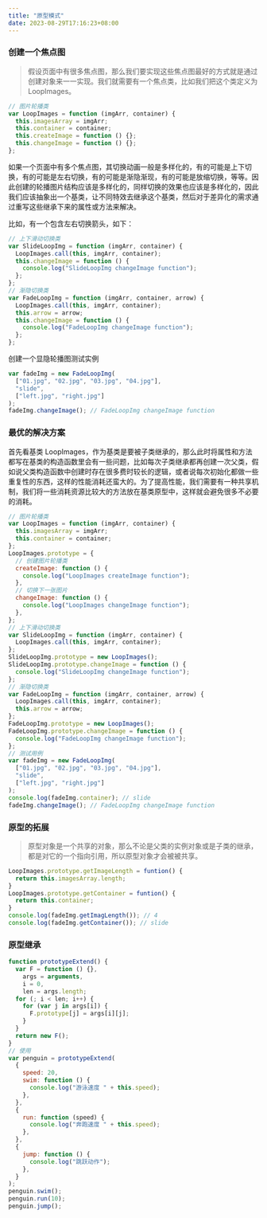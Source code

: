 ```yaml
---
title: "原型模式"
date: 2023-08-29T17:16:23+08:00
---
```


### 创建一个焦点图

> 假设页面中有很多焦点图，那么我们要实现这些焦点图最好的方式就是通过创建对象来一一实现。我们就需要有一个焦点类，比如我们把这个类定义为 LoopImages。

```js
// 图片轮播类
var LoopImages = function (imgArr, container) {
  this.imagesArray = imgArr;
  this.container = container;
  this.createImage = function () {};
  this.changeImage = function () {};
};
```

如果一个页面中有多个焦点图，其切换动画一般是多样化的，有的可能是上下切换，有的可能是左右切换，有的可能是渐隐渐现，有的可能是放缩切换，等等。因此创建的轮播图片结构应该是多样化的，同样切换的效果也应该是多样化的，因此我们应该抽象出一个基类，让不同特效去继承这个基类，然后对于差异化的需求通过重写这些继承下来的属性或方法来解决。

比如，有一个包含左右切换箭头，如下：

```js
// 上下滑动切换类
var SlideLoopImg = function (imgArr, container) {
  LoopImages.call(this, imgArr, container);
  this.changeImage = function () {
    console.log("SlideLoopImg changeImage function");
  };
};
// 渐隐切换类
var FadeLoopImg = function (imgArr, container, arrow) {
  LoopImages.call(this, imgArr, container);
  this.arrow = arrow;
  this.changeImage = function () {
    console.log("FadeLoopImg changeImage function");
  };
};
```

创建一个显隐轮播图测试实例

```js
var fadeImg = new FadeLoopImg(
  ["01.jpg", "02.jpg", "03.jpg", "04.jpg"],
  "slide",
  ["left.jpg", "right.jpg"]
);
fadeImg.changeImage(); // FadeLoopImg changeImage function
```

### 最优的解决方案

首先看基类 LoopImages，作为基类是要被子类继承的，那么此时将属性和方法都写在基类的构造函数里会有一些问题，比如每次子类继承都再创建一次父类，假如说父类构造函数中创建时存在很多费时较长的逻辑，或者说每次初始化都做一些重复性的东西，这样的性能消耗还蛮大的。为了提高性能，我们需要有一种共享机制，我们将一些消耗资源比较大的方法放在基类原型中，这样就会避免很多不必要的消耗。

```js
// 图片轮播类
var LoopImages = function (imgArr, container) {
  this.imagesArray = imgArr;
  this.container = container;
};
LoopImages.prototype = {
  // 创建图片轮播类
  createImage: function () {
    console.log("LoopImages createImage function");
  },
  // 切换下一张图片
  changeImage: function () {
    console.log("LoopImages changeImage function");
  },
};
// 上下滑动切换类
var SlideLoopImg = function (imgArr, container) {
  LoopImages.call(this, imgArr, container);
};
SlideLoopImg.prototype = new LoopImages();
SlideLoopImg.prototype.changeImage = function () {
  console.log("SlideLoopImg changeImage function");
};
// 渐隐切换类
var FadeLoopImg = function (imgArr, container, arrow) {
  LoopImages.call(this, imgArr, container);
  this.arrow = arrow;
};
FadeLoopImg.prototype = new LoopImages();
FadeLoopImg.prototype.changeImage = function () {
  console.log("FadeLoopImg changeImage function");
};
// 测试用例
var fadeImg = new FadeLoopImg(
  ["01.jpg", "02.jpg", "03.jpg", "04.jpg"],
  "slide",
  ["left.jpg", "right.jpg"]
);
console.log(fadeImg.container); // slide
fadeImg.changeImage(); // FadeLoopImg changeImage function
```

### 原型的拓展

> 原型对象是一个共享的对象，那么不论是父类的实例对象或是子类的继承，都是对它的一个指向引用，所以原型对象才会被被共享。

```js
LoopImages.prototype.getImageLength = funtion() {
  return this.imagesArray.length;
}
LoopImages.prototype.getContainer = funtion() {
  return this.container;
}
console.log(fadeImg.getImagLength()); // 4
console.log(fadeImg.getContainer()); // slide
```

### 原型继承

```js
function prototypeExtend() {
  var F = function () {},
    args = arguments,
    i = 0,
    len = args.length;
  for (; i < len; i++) {
    for (var j in args[i]) {
      F.prototype[j] = args[i][j];
    }
  }
  return new F();
}
// 使用
var penguin = prototypeExtend(
  {
    speed: 20,
    swim: function () {
      console.log("游泳速度 " + this.speed);
    },
  },
  {
    run: function (speed) {
      console.log("奔跑速度 " + this.speed);
    },
  },
  {
    jump: function () {
      console.log("跳跃动作");
    },
  }
);
penguin.swim();
penguin.run(10);
penguin.jump();
```
